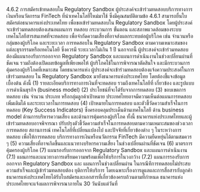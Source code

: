 4.6.2 การสมัครเข้าทดสอบใน Regulatory Sandbox
ผู้ประสงค์จะเข้าร่วมทดสอบบริการทางการเงินหรือนวัตกรรม FinTech
ที่นำเทคโนโลยีใหม่มาใช้ ซึ่งมีคุณสมบัติตามข้อ 4.6.1 สามารถยื่นใบสมัครต่อธนาคารแห่งประเทศไทย
เพื่อขอเข้าร่วมทดสอบใน Regulatory Sandbox โดยผู้ประสงค์จะเข้าร่วมทดสอบต้องเสนอแผนการ
ทดสอบ กระบวนการ ขั้นตอน และสภาพแวดล้อมของระบบเทคโนโลยีสารสนเทศที่จะทดสอบ
เพื่อจำกัดความเสี่ยงที่อาจส่งผลกระทบต่อผู้บริโภค เช่น จำนวนหรือกลุ่มของผู้บริโภค และระยะเวลา
การทดสอบใน Regulatory Sandbox ตามความเหมาะสมของแต่ละธุรกรรมหรือเทคโนโลยี ซึ่งควรมี
ระยะเวลาไม่เกิน 1 ปี นอกจากนี้ ผู้ประสงค์จะเข้าร่วมทดสอบต้องมีแผนรองรับการออกจาก Regulatory
Sandbox และแผนการดำเนินงานในช่วงเปลี่ยนผ่านที่ชัดเจน รวมถึงต้องเปิดเผยข้อมูลที่เพียงพอให้
ผู้บริโภคใช้ในการพิจารณาตัดสินใจ และมีกระบวนการคุ้มครองผู้บริโภคที่เหมาะสม โดยธนาคารแห่ง
ผู้ประสงค์จะเข้าร่วมทดสอบต้องแจ้งความประสงค์ในการเข้าร่วมทดสอบ
ใน Regulatory Sandbox มายังธนาคารแห่งประเทศไทย โดยต้องชี้แจงข้อมูลเบื้องต้น ดังนี้
(1) รายละเอียดบริการทางการเงินที่จะทดสอบ รวมถึงเทคโนโลยีที่
เกี่ยวข้อง และรูปแบบการดำเนินธุรกิจ (business model)
(2) ประโยชน์ที่จะได้รับจากการทดสอบ
(3) ขอบเขตการทดสอบ เช่น จำนวน ประเภท หรือกลุ่มลูกค้าเป้าหมาย
ประเทศไทยอาจมีความเห็นต่อแผนการทดสอบเพิ่มเติมได้
และระยะเวลาในการทดสอบ
(4) เป้าหมายในการทดสอบ และตัวชี้วัดความสําเร็จในการทดสอบ
(Key Success Indicators) ซึ่งครอบคลุมประเด็นด้านเทคโนโลยี ด้าน business model
ด้านการบริหารความเสี่ยง และด้านการคุ้มครองผู้บริโภค
ทั้งนี้ ธนาคารแห่งประเทศไทยและผู้เข้าร่วมทดสอบอาจพิจารณา
ปรับปรุงตัวชี้วัดความสำเร็จในการทดสอบตามความเหมาะสมของช่วงเวลาการทดสอบ สถานการณ์
เทคโนโลยีที่เปลี่ยนแปลงไป และปัจจัยที่เกี่ยวข้องต่าง ๆ ในระหว่างการทดสอบ เพื่อให้การทดสอบ
บริการทางการเงินหรือนวัตกรรม FinTech มีความยืดหยุ่นได้ตามสมควร
ๆ
(5) ความเสี่ยงที่อาจเกิดขึ้นและแนวทางบริหารความเสี่ยง
ในช่วงเปลี่ยนผ่านที่ชัดเจน
(6) มาตรการคุ้มครองผู้บริโภค
(7) แผนรองรับการออกจาก Regulatory Sandbox และแผนการดำเนินงาน
(7.1) แผนการและแนวทางการเตรียมความพร้อมเพื่อให้บริการในวงกว้าง
(7.2) แผนการรองรับการออกจาก Regulatory Sandbox และ
แผนการในช่วงเปลี่ยนผ่าน ในกรณีทีการทดสอบไม่ประสบความสําเร็จและผู้เข้าร่วมทดสอบต้อง
ยุติการให้บริการ โดยเฉพาะเรื่องการดูแลและการสื่อสารกับลูกค้า
ธนาคารแห่งประเทศไทยได้รับใบสมัครและเอกสารที่เกี่ยวข้องครบถ้วนตามที่กำหนด
ธนาคารแห่งประเทศไทยจะแจ้งผลการพิจารณาภายใน 30 วันนับแต่วันที่
